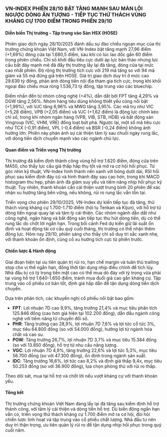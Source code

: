 ### VN-INDEX PHIÊN 28/10 BẬT TĂNG MẠNH SAU MÀN LỘI NGƯỢC DÒNG ẤN TƯỢNG - TIẾP TỤC THỬ THÁCH VÙNG KHÁNG CỰ 1700 ĐIỂM TRONG PHIÊN 29/10

#### Diễn biến Thị trường - Tập trung vào Sàn HSX (HOSE)
Phiên giao dịch ngày 28/10/2025 đánh dấu sự đảo chiều ngoạn mục của thị trường chứng khoán Việt Nam, với VN-Index bật tăng mạnh 27,96 điểm (+1,69%) đóng cửa tại 1.680,5 điểm, sau khi có lúc lao dốc gần 60 điểm trong phiên chiều. Chỉ số khởi đầu tiêu cực dưới áp lực bán tháo nhưng lực cầu bắt đáy mạnh mẽ đã đẩy thị trường lấy lại đà tăng, đóng cửa tại mức cao nhất phiên. Độ rộng thị trường tích cực với 219 mã tăng so với 94 mã giảm và 55 mã đứng giá trên HOSE. Giá trị giao dịch duy trì ở mức cao 29.639 tỷ đồng, phản ánh dòng tiền nội địa tham gia tích cực, trong khi khối ngoại đảo chiều mua ròng 1.536,73 tỷ đồng, tập trung vào các bluechip.

Điểm nhấn đến từ nhóm công nghệ (+4%), dẫn dắt bởi FPT tăng 4,29% và DGW tăng 2,56%. Nhóm hàng tiêu dùng không thiết yếu cũng nổi bật (+1,99%), với VJC tăng 6,96% và MWG tăng 3,95%. Các mã trụ như VIC (+5,28 điểm), VPB (+2,05 điểm) và VJC (+1,62 điểm) là động lực chính kéo chỉ số, trong khi nhóm ngân hàng (VPB, VIB, STB, HDB) và bất động sản Vingroup (VIC, VHM, VRE) đồng loạt bứt phá. Ngược lại, một số mã tiêu cực như TCX (-0,91 điểm), VPL (-0,4 điểm) và BSR (-0,24 điểm) không ảnh hưởng lớn. Phiên này phản ánh sự cải thiện tâm lý sau chuỗi ngày rung lắc, với dòng tiền dịch chuyển mạnh vào các ngành chủ lực.

#### Quan điểm và Triển vọng Thị trường
Thị trường đã kiểm định thành công vùng hỗ trợ 1.620 điểm, đóng cửa trên MA50, cho thấy lực cầu giá thấp hấp thụ tốt và mở ra cơ hội hồi phục. Từ góc nhìn kỹ thuật, VN-Index hình thành nến xanh với bóng dưới dài, RSI hồi phục sau kiểm định đáy cũ và hình thành đáy sau cao hơn, trong khi MACD histogram thu hẹp, phản ánh đà giảm suy yếu và tiềm năng nhịp hồi phục kỹ thuật. Tuy nhiên, thanh khoản cần cải thiện vượt trung bình 20 phiên để xác nhận xu hướng tăng bền vững, nếu không, rủi ro rung lắc vẫn tồn tại.

Triển vọng cho phiên 29/10/2025, VN-Index dự kiến tiếp tục đà tăng, thử thách vùng kháng cự 1.700-1.710 điểm (hội tụ Tenkan và Kijun), với hỗ trợ từ dòng tiền ngoại quay lại và tâm lý cải thiện. Các nhóm ngành dẫn dắt như công nghệ, ngân hàng và bất động sản tiếp tục thu hút dòng tiền, dù có thể rung lắc do chốt lời ngắn hạn. Trong bối cảnh Fed dự kiến giữ lãi suất ổn định và hoạt động tái cơ cấu quỹ cuối tháng, thị trường có thể nhận thêm động lực. Hôm nay 29/10, phiên sáng cho thấy chỉ số duy trì sắc xanh nhẹ, với thanh khoản ổn định, củng cố xu hướng tích cực từ phiên trước.

#### Chiến lược & Hành động
Giai đoạn hiện tại ưu tiên quản trị rủi ro, hạn chế margin và tuân thủ trailing stop cho vị thế ngắn hạn, đồng thời tận dụng nhịp điều chỉnh để tích lũy. Nhà đầu tư có tỷ trọng tiền mặt cao có thể mua dò đáy với tỷ trọng vừa phải tại vùng hỗ trợ 1.640-1.650 điểm, tránh mua đuổi giá cao gần kháng cự. Tập trung vào cổ phiếu cơ bản tốt, định giá hấp dẫn để tận dụng dòng tiền dịch chuyển.

Dựa trên phân tích, các khuyến nghị cổ phiếu nổi bật bao gồm:
- **FPT**: Lợi nhuận 7D cao 9,9%, tăng trưởng 21,4% và mục tiêu phân tích 125.846 đồng (cao hơn giá hiện tại 102.200 đồng), dẫn đầu ngành công nghệ với tiềm năng từ chuyển đổi số.
- **PHR**: Tăng trưởng cao 28,9%, lợi nhuận 7D 7,6% và lợi tức cổ tức 3%, mục tiêu 64.800 đồng (so với 54.000 đồng), hưởng lợi từ ngành hóa chất và cao su.
- **POW**: Tăng trưởng 26,7%, lợi nhuận 7D 3,7% và mục tiêu 15.384 đồng (so với 13.850 đồng), hỗ trợ từ nhu cầu năng lượng.
- **VGC**: Lợi nhuận 7D 4,9%, tăng trưởng 22,6% và lợi tức 5,3%, mục tiêu 56.700 đồng (so với 47.300 đồng), ổn định trong ngành sản xuất.
- **IDC**: Tăng trưởng 16,6%, lợi tức cao 8,2% và định giá thấp 9,4x, mục tiêu 50.253 đồng (so với 36.900 đồng), lựa chọn phòng thủ với rủi ro thấp.

Theo dõi sát, mua tại hỗ trợ và chốt lời nếu vượt kháng cự với thanh khoản yếu.

#### Tổng kết
Thị trường chứng khoán Việt Nam đang lấy lại đà tăng sau kiểm định hỗ trợ thành công, với tâm lý cải thiện và dòng tiền hỗ trợ. Dù biến động ngắn hạn vẫn có, triển vọng thử thách kháng cự 1.700 điểm mở ra cơ hội, đòi hỏi chiến lược linh hoạt và tập trung vào cổ phiếu chất lượng. Nhà đầu tư nên duy trì thận trọng, ưu tiên quản lý rủi ro để tận dụng nhịp hồi phục trong quý cuối năm.
